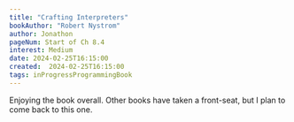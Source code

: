 ```yaml
---
title: "Crafting Interpreters"
bookAuthor: "Robert Nystrom"
author: Jonathon
pageNum: Start of Ch 8.4
interest: Medium
date: 2024-02-25T16:15:00
created:  2024-02-25T16:15:00
tags: inProgressProgrammingBook
---
```


Enjoying the book overall.
Other books have taken a front-seat, but I plan to come back to this one.